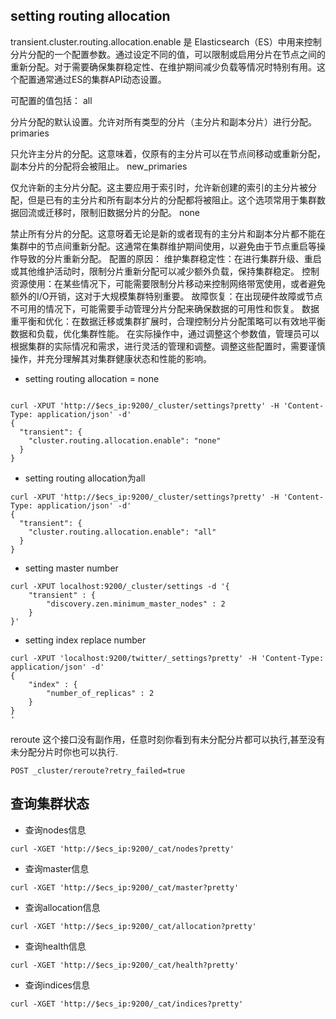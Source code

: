 ## setting routing allocation

transient.cluster.routing.allocation.enable 是 Elasticsearch（ES）中用来控制分片分配的一个配置参数。通过设定不同的值，可以限制或启用分片在节点之间的重新分配。对于需要确保集群稳定性、在维护期间减少负载等情况时特别有用。这个配置通常通过ES的集群API动态设置。

可配置的值包括：
all

分片分配的默认设置。允许对所有类型的分片（主分片和副本分片）进行分配。
primaries

只允许主分片的分配。这意味着，仅原有的主分片可以在节点间移动或重新分配，副本分片的分配将会被阻止。
new_primaries

仅允许新的主分片分配。这主要应用于索引时，允许新创建的索引的主分片被分配，但是已有的主分片和所有副本分片的分配都将被阻止。这个选项常用于集群数据回流或迁移时，限制旧数据分片的分配。
none

禁止所有分片的分配。这意呀着无论是新的或者现有的主分片和副本分片都不能在集群中的节点间重新分配。这通常在集群维护期间使用，以避免由于节点重启等操作导致的分片重新分配。
配置的原因：
维护集群稳定性：在进行集群升级、重启或其他维护活动时，限制分片重新分配可以减少额外负载，保持集群稳定。
控制资源使用：在某些情况下，可能需要限制分片移动来控制网络带宽使用，或者避免额外的I/O开销，这对于大规模集群特别重要。
故障恢复：在出现硬件故障或节点不可用的情况下，可能需要手动管理分片分配来确保数据的可用性和恢复。
数据重平衡和优化：在数据迁移或集群扩展时，合理控制分片分配策略可以有效地平衡数据和负载，优化集群性能。
在实际操作中，通过调整这个参数值，管理员可以根据集群的实际情况和需求，进行灵活的管理和调整。调整这些配置时，需要谨慎操作，并充分理解其对集群健康状态和性能的影响。
- setting routing allocation = none
```shell

curl -XPUT 'http://$ecs_ip:9200/_cluster/settings?pretty' -H 'Content-Type: application/json' -d'
{
  "transient": {
    "cluster.routing.allocation.enable": "none"
  }
}
```
- setting routing allocation为all
```shell
curl -XPUT 'http://$ecs_ip:9200/_cluster/settings?pretty' -H 'Content-Type: application/json' -d'
{
  "transient": {
    "cluster.routing.allocation.enable": "all"
  }
}
```
- setting master number
```shell
curl -XPUT localhost:9200/_cluster/settings -d '{
    "transient" : {
        "discovery.zen.minimum_master_nodes" : 2
    }
}'
```

- setting index replace number
```shell
curl -XPUT 'localhost:9200/twitter/_settings?pretty' -H 'Content-Type: application/json' -d'
{
    "index" : {
        "number_of_replicas" : 2
    }
}
'
```
reroute 这个接口没有副作用，任意时刻你看到有未分配分片都可以执行,甚至没有未分配分片时你也可以执行.
```shell
POST _cluster/reroute?retry_failed=true
```
## 查询集群状态

- 查询nodes信息

```
curl -XGET 'http://$ecs_ip:9200/_cat/nodes?pretty'
```

- 查询master信息

```
curl -XGET 'http://$ecs_ip:9200/_cat/master?pretty'
```

- 查询allocation信息

```
curl -XGET 'http://$ecs_ip:9200/_cat/allocation?pretty'
```

- 查询health信息

```
curl -XGET 'http://$ecs_ip:9200/_cat/health?pretty'
```

- 查询indices信息

```
curl -XGET 'http://$ecs_ip:9200/_cat/indices?pretty'
```

